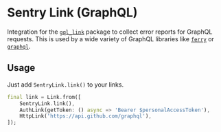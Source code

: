 # Sentry Link (GraphQL)

Integration for the [`gql_link`](https://pub.dev/packages/gql_link) package to collect error reports for GraphQL requests. This is used by a wide variety of GraphQL libraries like [`ferry`](https://pub.dev/packages/ferry) or [`graphql`](https://pub.dev/packages/graphql).


## Usage

Just add `SentryLink.link()` to your links.
```dart
final link = Link.from([
    SentryLink.link(),
    AuthLink(getToken: () async => 'Bearer $personalAccessToken'),
    HttpLink('https://api.github.com/graphql'),
]);
```